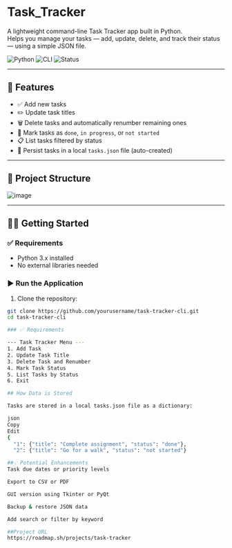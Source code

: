 # Task_Tracker

A lightweight command-line Task Tracker app built in Python.  
Helps you manage your tasks — add, update, delete, and track their status — using a simple JSON file.

![Python](https://img.shields.io/badge/Python-3.x-blue)
![CLI](https://img.shields.io/badge/Interface-CLI-informational)
![Status](https://img.shields.io/badge/Status-Active-green)

---

## 🚀 Features

- ✅ Add new tasks
- ✏️ Update task titles
- 🗑️ Delete tasks and automatically renumber remaining ones
- 🔄 Mark tasks as `done`, `in progress`, or `not started`
- 📋 List tasks filtered by status
- 💾 Persist tasks in a local `tasks.json` file (auto-created)

---

## 📁 Project Structure

![image](https://github.com/user-attachments/assets/83f7bcf0-8ace-44c0-8ddb-7b43a51d1c26)


---

## 🧑‍💻 Getting Started

### ✅ Requirements
- Python 3.x installed
- No external libraries needed

### ▶️ Run the Application

1. Clone the repository:
```bash
git clone https://github.com/yourusername/task-tracker-cli.git
cd task-tracker-cli

### ✅ Requirements

--- Task Tracker Menu ---
1. Add Task
2. Update Task Title
3. Delete Task and Renumber
4. Mark Task Status
5. List Tasks by Status
6. Exit

## How Data is Stored

Tasks are stored in a local tasks.json file as a dictionary:

json
Copy
Edit
{
  "1": {"title": "Complete assignment", "status": "done"},
  "2": {"title": "Go for a walk", "status": "not started"}

##💡 Potential Enhancements
Task due dates or priority levels

Export to CSV or PDF

GUI version using Tkinter or PyQt

Backup & restore JSON data

Add search or filter by keyword

##Project URL
https://roadmap.sh/projects/task-tracker

